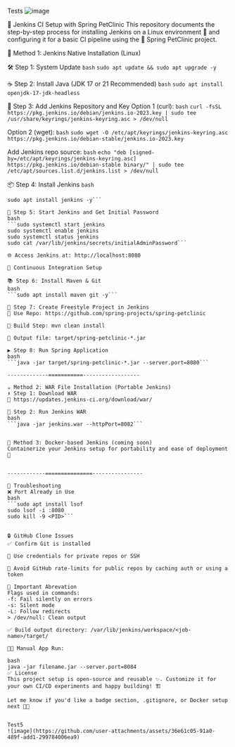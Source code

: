 Tests 
![image](https://github.com/user-attachments/assets/4f7fb827-e68f-421a-bb55-48af7b2e4e95)


🚀 Jenkins CI Setup with Spring PetClinic
This repository documents the step-by-step process for installing Jenkins on a Linux environment 🐧 and configuring it for a basic CI pipeline using the 🌸 Spring PetClinic project.

🔧 Method 1: Jenkins Native Installation (Linux)

🛠 Step 1: System Update
`bash`
```sudo apt update && sudo apt upgrade -y```

☕ Step 2: Install Java (JDK 17 or 21 Recommended)
`bash`
```sudo apt install openjdk-17-jdk-headless```

🔐 Step 3: Add Jenkins Repository and Key
Option 1 (curl):
`bash`
```curl -fsSL https://pkg.jenkins.io/debian/jenkins.io-2023.key | sudo tee /usr/share/keyrings/jenkins-keyring.asc > /dev/null```

Option 2 (wget):
`bash`
```sudo wget -O /etc/apt/keyrings/jenkins-keyring.asc https://pkg.jenkins.io/debian-stable/jenkins.io-2023.key```

Add Jenkins repo source:
`bash`
```echo "deb [signed-by=/etc/apt/keyrings/jenkins-keyring.asc] https://pkg.jenkins.io/debian-stable binary/" | sudo tee /etc/apt/sources.list.d/jenkins.list > /dev/null```

📦 Step 4: Install Jenkins
`bash`
```sudo apt update
sudo apt install jenkins -y```

🚦 Step 5: Start Jenkins and Get Initial Password
bash
```sudo systemctl start jenkins
sudo systemctl enable jenkins
sudo systemctl status jenkins
sudo cat /var/lib/jenkins/secrets/initialAdminPassword```

🌐 Access Jenkins at: http://localhost:8080

🔁 Continuous Integration Setup

📚 Step 6: Install Maven & Git
bash
```sudo apt install maven git -y```

📂 Step 7: Create Freestyle Project in Jenkins
🔗 Use Repo: https://github.com/spring-projects/spring-petclinic

🧪 Build Step: mvn clean install

📁 Output file: target/spring-petclinic-*.jar

▶️ Step 8: Run Spring Application
bash
```java -jar target/spring-petclinic-*.jar --server.port=8080```

-------------===========------------------

☕ Method 2: WAR File Installation (Portable Jenkins)
⬇️ Step 1: Download WAR
🔗 https://updates.jenkins-ci.org/download/war/

🚀 Step 2: Run Jenkins WAR
bash
```java -jar jenkins.war --httpPort=8082```


🐳 Method 3: Docker-based Jenkins (coming soon)
Containerize your Jenkins setup for portability and ease of deployment 🐋


------------===============----------------

🧰 Troubleshooting
❌ Port Already in Use
bash
```sudo apt install lsof
sudo lsof -i :8080
sudo kill -9 <PID>```


🔒 GitHub Clone Issues
✅ Confirm Git is installed

🔐 Use credentials for private repos or SSH

🚫 Avoid GitHub rate-limits for public repos by caching auth or using a token

📌 Important Abrevation
Flags used in commands:
-f: Fail silently on errors
-s: Silent mode
-L: Follow redirects
> /dev/null: Clean output

✅ Build output directory: /var/lib/jenkins/workspace/<job-name>/target/

🧑‍💻 Manual App Run:

bash
java -jar filename.jar --server.port=8084
✅ License
This project setup is open-source and reusable ✨. Customize it for your own CI/CD experiments and happy building! 🏗️

Let me know if you'd like a badge section, .gitignore, or Docker setup next 🐳💡


Test5
![image](https://github.com/user-attachments/assets/36e61c05-91a0-489f-add1-299784006ea9)

